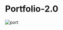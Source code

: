 # Portfolio-2.0

![port](https://user-images.githubusercontent.com/81632171/199235049-49746419-6381-4ca8-a0b8-60e81428decb.png)
